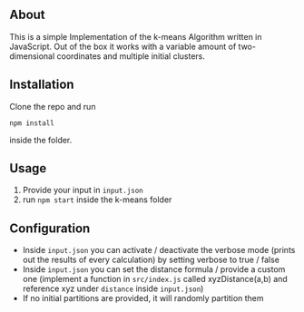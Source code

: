 ## About
This is a simple Implementation of the k-means Algorithm written in JavaScript.
Out of the box it works with a variable amount of two-dimensional coordinates and multiple initial clusters.
## Installation
Clone the repo and run
```
npm install
```
inside the folder. 
## Usage
1. Provide your input in `input.json`
2. run `npm start` inside the k-means folder
## Configuration
- Inside `input.json` you can activate / deactivate the verbose mode (prints out the results of every calculation) by setting verbose to true / false
- Inside `input.json` you can set the distance formula / provide a custom one (implement a function in `src/index.js` called xyzDistance(a,b) and reference xyz under `distance` inside `input.json`)
- If no initial partitions are provided, it will randomly partition them
